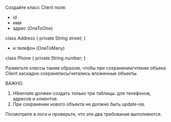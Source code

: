 Создайте класс Client поля:

- id
- имя
- адрес (OneToOne)

class Address {
private String street;
}
- и телефон (OneToMany)

class Phone {
private String number;
}

Разметьте классы таким образом, чтобы при сохранении/чтении объека Client каскадно сохранялись/читались вложенные объекты.

ВАЖНО.

1. Hibernate должен создать только три таблицы: для телефонов, адресов и клиентов.
2. При сохранении нового объекта не должно быть update-ов.

Посмотрите в логи и проверьте, что эти два требования выполняются.
